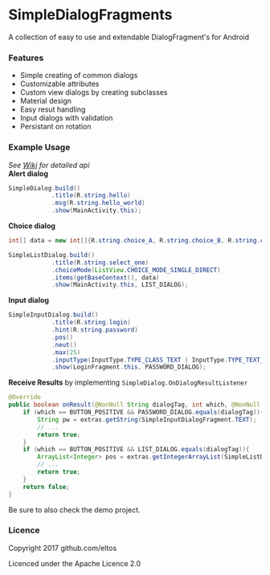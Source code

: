 # SimpleDialogFragments
A collection of easy to use and extendable DialogFragment's for Android

### Features

* Simple creating of common dialogs
* Customizable attributes
* Custom view dialogs by creating subclasses
* Material design
* Easy resut handling
* Input dialogs with validation
* Persistant on rotation

### Example Usage
*See [Wiki](https://github.com/eltos/SimpleDialogFragments/wiki) for detailed api*  
**Alert dialog**
```java
SimpleDialog.build()
            .title(R.string.hello)
            .msg(R.string.hello_world)
            .show(MainActivity.this);
```
**Choice dialog**
```java
int[] data = new int[]{R.string.choice_A, R.string.choice_B, R.string.choice_C};

SimpleListDialog.build()
            .title(R.string.select_one)
            .choiceMode(ListView.CHOICE_MODE_SINGLE_DIRECT)
            .items(getBaseContext(), data)
            .show(MainActivity.this, LIST_DIALOG);
```
**Input dialog**
```java
SimpleInputDialog.build()
            .title(R.string.login)
            .hint(R.string.password)
            .pos()
            .neut()
            .max(25)
            .inputType(InputType.TYPE_CLASS_TEXT | InputType.TYPE_TEXT_VARIATION_PASSWORD)
            .show(LoginFragment.this, PASSWORD_DIALOG);
```

**Receive Results** by implementing `SimpleDialog.OnDialogResultListener`
```java
@Override
public boolean onResult(@NonNull String dialogTag, int which, @NonNull Bundle extras) {
    if (which == BUTTON_POSITIVE && PASSWORD_DIALOG.equals(dialogTag)){
        String pw = extras.getString(SimpleInputDialogFragment.TEXT);
        // ...
        return true;
    }
	if (which == BUTTON_POSITIVE && LIST_DIALOG.equals(dialogTag)){
        ArrayList<Integer> pos = extras.getIntegerArrayList(SimpleListDialog.SELECTED_POSITIONS);
		// ...
        return true;
    }
    return false;
}

```

Be sure to also check the demo project.

### Licence

Copyright 2017 github.com/eltos

Licenced under the Apache Licence 2.0
